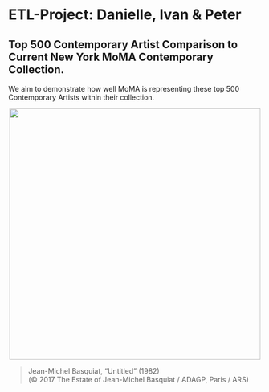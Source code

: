 # ETL-Project: Danielle, Ivan & Peter

## Top 500 Contemporary Artist Comparison to Current New York MoMA Contemporary Collection.<br/>

We aim to demonstrate how well MoMA is representing these top 500 Contemporary Artists within their collection.<br/>


<p align="center">
  <img src="https://hyperallergic.com/wp-content/uploads/2017/05/9761-lot-24.jpg" width="500" align="middle">
</p>

>Jean-Michel Basquiat, “Untitled” (1982)  
>(© 2017 The Estate of Jean-Michel Basquiat / ADAGP, Paris / ARS)

